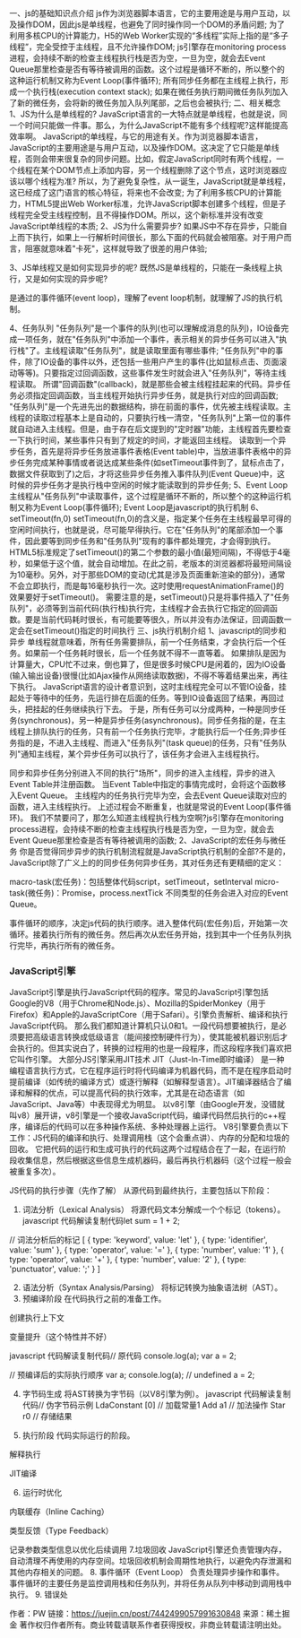 一、js的基础知识点介绍
js作为浏览器脚本语言，它的主要用途是与用户互动，以及操作DOM，因此js是单线程，也避免了同时操作同一个DOM的矛盾问题;
为了利用多核CPU的计算能力，H5的Web Worker实现的“多线程”实际上指的是“多子线程”，完全受控于主线程，且不允许操作DOM;
js引擎存在monitoring process进程，会持续不断的检查主线程执行栈是否为空，一旦为空，就会去Event Queue那里检查是否有等待被调用的函数。这个过程是循环不断的，所以整个的这种运行机制又称为Event Loop(事件循环);
所有同步任务都在主线程上执行，形成一个执行栈(execution context stack);
如果在微任务执行期间微任务队列加入了新的微任务，会将新的微任务加入队列尾部，之后也会被执行;
二、相关概念
1、JS为什么是单线程的?
JavaScript语言的一大特点就是单线程，也就是说，同一个时间只能做一件事。那么，为什么JavaScript不能有多个线程呢?这样能提高效率啊。
JavaScript的单线程，与它的用途有关。作为浏览器脚本语言，JavaScript的主要用途是与用户互动，以及操作DOM。这决定了它只能是单线程，否则会带来很复杂的同步问题。比如，假定JavaScript同时有两个线程，一个线程在某个DOM节点上添加内容，另一个线程删除了这个节点，这时浏览器应该以哪个线程为准?
所以，为了避免复杂性，从一诞生，JavaScript就是单线程，这已经成了这门语言的核心特征，将来也不会改变;
为了利用多核CPU的计算能力，HTML5提出Web Worker标准，允许JavaScript脚本创建多个线程，但是子线程完全受主线程控制，且不得操作DOM。所以，这个新标准并没有改变JavaScript单线程的本质;
2、JS为什么需要异步?
如果JS中不存在异步，只能自上而下执行，如果上一行解析时间很长，那么下面的代码就会被阻塞。对于用户而言，阻塞就意味着"卡死"，这样就导致了很差的用户体验;

3、JS单线程又是如何实现异步的呢?
既然JS是单线程的，只能在一条线程上执行，又是如何实现的异步呢?

是通过的事件循环(event loop)，理解了event loop机制，就理解了JS的执行机制。

4、任务队列
"任务队列"是一个事件的队列(也可以理解成消息的队列)，IO设备完成一项任务，就在"任务队列"中添加一个事件，表示相关的异步任务可以进入"执行栈"了。主线程读取"任务队列"，就是读取里面有哪些事件;
"任务队列"中的事件，除了IO设备的事件以外，还包括一些用户产生的事件(比如鼠标点击、页面滚动等等)。只要指定过回调函数，这些事件发生时就会进入"任务队列"，等待主线程读取。
所谓"回调函数"(callback)，就是那些会被主线程挂起来的代码。异步任务必须指定回调函数，当主线程开始执行异步任务，就是执行对应的回调函数;
"任务队列"是一个先进先出的数据结构，排在前面的事件，优先被主线程读取。主线程的读取过程基本上是自动的，只要执行栈一清空，"任务队列"上第一位的事件就自动进入主线程。但是，由于存在后文提到的"定时器"功能，主线程首先要检查一下执行时间，某些事件只有到了规定的时间，才能返回主线程。
读取到一个异步任务，首先是将异步任务放进事件表格(Event table)中，当放进事件表格中的异步任务完成某种事情或者说达成某些条件(如setTimeout事件到了，鼠标点击了，数据文件获取到了)之后，才将这些异步任务推入事件队列(Event Queue)中，这时候的异步任务才是执行栈中空闲的时候才能读取到的异步任务;
5、Event Loop
主线程从"任务队列"中读取事件，这个过程是循环不断的，所以整个的这种运行机制又称为Event Loop(事件循环);
Event Loop是javascript的执行机制
6、setTimeout(fn,0)
setTimeout(fn,0)的含义是，指定某个任务在主线程最早可得的空闲时间执行，也就是说，尽可能早得执行。它在"任务队列"的尾部添加一个事件，因此要等到同步任务和"任务队列"现有的事件都处理完，才会得到执行。
HTML5标准规定了setTimeout()的第二个参数的最小值(最短间隔)，不得低于4毫秒，如果低于这个值，就会自动增加。在此之前，老版本的浏览器都将最短间隔设为10毫秒。另外，对于那些DOM的变动(尤其是涉及页面重新渲染的部分)，通常不会立即执行，而是每16毫秒执行一次。这时使用requestAnimationFrame()的效果要好于setTimeout()。
需要注意的是，setTimeout()只是将事件插入了"任务队列"，必须等到当前代码(执行栈)执行完，主线程才会去执行它指定的回调函数。要是当前代码耗时很长，有可能要等很久，所以并没有办法保证，回调函数一定会在setTimeout()指定的时间执行
三、js执行机制介绍
1、javascript的同步和异步
单线程就意味着，所有任务需要排队，前一个任务结束，才会执行后一个任务。如果前一个任务耗时很长，后一个任务就不得不一直等着。
如果排队是因为计算量大，CPU忙不过来，倒也算了，但是很多时候CPU是闲着的，因为IO设备(输入输出设备)很慢(比如Ajax操作从网络读取数据)，不得不等着结果出来，再往下执行。
JavaScript语言的设计者意识到，这时主线程完全可以不管IO设备，挂起处于等待中的任务，先运行排在后面的任务。等到IO设备返回了结果，再回过头，把挂起的任务继续执行下去。
于是，所有任务可以分成两种，一种是同步任务(synchronous)，另一种是异步任务(asynchronous)。同步任务指的是，在主线程上排队执行的任务，只有前一个任务执行完毕，才能执行后一个任务;异步任务指的是，不进入主线程、而进入"任务队列"(task queue)的任务，只有"任务队列"通知主线程，某个异步任务可以执行了，该任务才会进入主线程执行。


同步和异步任务分别进入不同的执行"场所"，同步的进入主线程，异步的进入Event Table并注册函数。
当Event Table中指定的事情完成时，会将这个函数移入Event Queue。
主线程内的任务执行完毕为空，会去Event Queue读取对应的函数，进入主线程执行。
上述过程会不断重复，也就是常说的Event Loop(事件循环)。
我们不禁要问了，那怎么知道主线程执行栈为空啊?js引擎存在monitoring process进程，会持续不断的检查主线程执行栈是否为空，一旦为空，就会去Event Queue那里检查是否有等待被调用的函数;
2、JavaScript的宏任务与微任务
你是否觉得同步异步的执行机制流程就是JavaScript执行机制的全部?不是的，JavaScript除了广义上的的同步任务何异步任务，其对任务还有更精细的定义：

macro-task(宏任务)：包括整体代码script，setTimeout，setInterval
micro-task(微任务)：Promise，process.nextTick
不同类型的任务会进入对应的Event Queue。

事件循环的顺序，决定js代码的执行顺序。进入整体代码(宏任务)后，开始第一次循环。接着执行所有的微任务。然后再次从宏任务开始，找到其中一个任务队列执行完毕，再执行所有的微任务。


### JavaScript引擎
JavaScript引擎是执行JavaScript代码的程序。常见的JavaScript引擎包括Google的V8（用于Chrome和Node.js）、Mozilla的SpiderMonkey（用于Firefox）和Apple的JavaScriptCore（用于Safari）。引擎负责解析、编译和执行JavaScript代码。
那么我们都知道计算机只认0和1。一段代码想要被执行，是必须要把高级语言转换成低级语言（能间接控制硬件行为），使其能被机器识别后才会执行的。但其实说白了，转换的过程用的也是一段程序，而这段程序我们喜欢把它叫作引擎。
大部分JS引擎采用JIT技术
JIT（Just-In-Time即时编译） 是一种编程语言执行方式，它在程序运行时将代码编译为机器代码，而不是在程序启动时提前编译（如传统的编译方式）或逐行解释（如解释型语言）。JIT编译器结合了编译和解释的优点，可以提高代码的执行效率，尤其是在动态语言（如JavaScript、Java等）中表现得尤为明显。
以v8引擎（由Google开发，没错就叫v8）展开讲，v8引擎是一个接收JavaScript代码，编译代码然后执行的c++程序，编译后的代码可以在多种操作系统、多种处理器上运行。 V8引擎要负责以下工作：JS代码的编译和执行、处理调用栈（这个会重点讲）、内存的分配和垃圾的回收。
它把代码的运行和生成可执行的代码这两个过程结合在了一起，在运行阶段收集信息，然后根据这些信息生成机器码，最后再执行机器码（这个过程一般会被重复多次）。

JS代码的执行步骤（先作了解）
从源代码到最终执行，主要包括以下阶段：
1. 词法分析（Lexical Analysis）
将源代码文本分解成一个个标记（tokens）。
javascript 代码解读复制代码let sum = 1 + 2;

// 词法分析后的标记
[
    { type: 'keyword', value: 'let' },
    { type: 'identifier', value: 'sum' },
    { type: 'operator', value: '=' },
    { type: 'number', value: '1' },
    { type: 'operator', value: '+' },
    { type: 'number', value: '2' },
    { type: 'punctuator', value: ';' }
]

2. 语法分析（Syntax Analysis/Parsing）
将标记转换为抽象语法树（AST）。
3. 预编译阶段
在代码执行之前的准备工作。


创建执行上下文


变量提升（这个特性并不好）


javascript 代码解读复制代码// 原代码
console.log(a);
var a = 2;

// 预编译后的实际执行顺序
var a;
console.log(a); // undefined
a = 2;

4. 字节码生成
将AST转换为字节码（以V8引擎为例）。
javascript 代码解读复制代码// 伪字节码示例
LdaConstant [0]    // 加载常量1
Add a1             // 加法操作
Star r0           // 存储结果

5. 执行阶段
代码实际运行的阶段。


解释执行


JIT编译


6. 运行时优化


内联缓存（Inline Caching）


类型反馈（Type Feedback）


记录参数类型信息以优化后续调用
7.垃圾回收
JavaScript引擎还负责管理内存，自动清理不再使用的内存空间。垃圾回收机制会周期性地执行，以避免内存泄漏和其他内存相关的问题。
8. 事件循环（Event Loop）
负责处理异步操作和事件。事件循环的主要任务是监控调用栈和任务队列，并将任务从队列中移动到调用栈中执行。
9. 错误处

作者：PW
链接：https://juejin.cn/post/7442499057991630848
来源：稀土掘金
著作权归作者所有。商业转载请联系作者获得授权，非商业转载请注明出处。